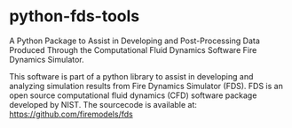 # python-fds-tools
A Python Package to Assist in Developing and Post-Processing Data Produced Through the Computational Fluid Dynamics Software Fire Dynamics Simulator.

This software is part of a python library to assist in developing and analyzing simulation results from Fire Dynamics Simulator (FDS). FDS is an open source computational fluid dynamics (CFD) software package developed by NIST. The sourcecode is available at: https://github.com/firemodels/fds
